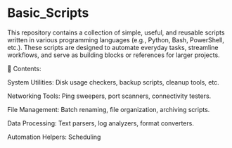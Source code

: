 # Basic_Scripts
This repository contains a collection of simple, useful, and reusable scripts written in various programming languages (e.g., Python, Bash, PowerShell, etc.). These scripts are designed to automate everyday tasks, streamline workflows, and serve as building blocks or references for larger projects.

📂 Contents:

System Utilities: Disk usage checkers, backup scripts, cleanup tools, etc.

Networking Tools: Ping sweepers, port scanners, connectivity testers.

File Management: Batch renaming, file organization, archiving scripts.

Data Processing: Text parsers, log analyzers, format converters.

Automation Helpers: Scheduling
